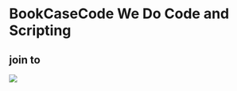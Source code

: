 # BookCaseCode We Do Code and Scripting 

## join to 
![](https://tenor.com/view/simpsons-homer-bart-lisa-join-us-gif-13066208)


